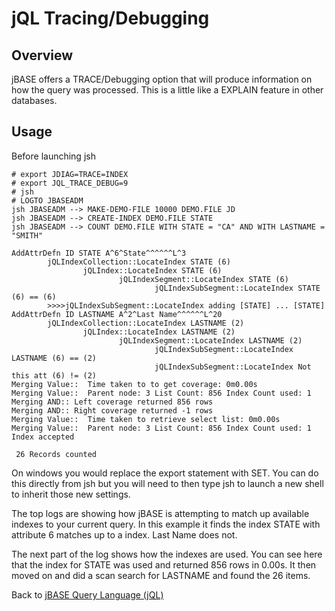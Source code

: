 # jQL Tracing/Debugging

<PageHeader />

## Overview

jBASE offers a TRACE/Debugging option that will produce information on how the query was processed.  This is a little like a EXPLAIN feature in other databases.

## Usage

Before launching jsh

```
# export JDIAG=TRACE=INDEX
# export JQL_TRACE_DEBUG=9
# jsh
# LOGTO JBASEADM
jsh JBASEADM --> MAKE-DEMO-FILE 10000 DEMO.FILE JD
jsh JBASEADM --> CREATE-INDEX DEMO.FILE STATE
jsh JBASEADM --> COUNT DEMO.FILE WITH STATE = "CA" AND WITH LASTNAME = "SMITH"

AddAttrDefn ID STATE A^6^State^^^^^^L^3
        jQLIndexCollection::LocateIndex STATE (6)
                jQLIndex::LocateIndex STATE (6)
                        jQLIndexSegment::LocateIndex STATE (6)
                                jQLIndexSubSegment::LocateIndex STATE (6) == (6)
        >>>>jQLIndexSubSegment::LocateIndex adding [STATE] ... [STATE]
AddAttrDefn ID LASTNAME A^2^Last Name^^^^^^L^20
        jQLIndexCollection::LocateIndex LASTNAME (2)
                jQLIndex::LocateIndex LASTNAME (2)
                        jQLIndexSegment::LocateIndex LASTNAME (2)
                                jQLIndexSubSegment::LocateIndex LASTNAME (6) == (2)
                                jQLIndexSubSegment::LocateIndex Not this att (6) != (2)
Merging Value::  Time taken to to get coverage: 0m0.00s
Merging Value::  Parent node: 3 List Count: 856 Index Count used: 1
Merging AND:: Left coverage returned 856 rows
Merging AND:: Right coverage returned -1 rows
Merging Value::  Time taken to retrieve select list: 0m0.00s
Merging Value::  Parent node: 3 List Count: 856 Index Count used: 1
Index accepted

 26 Records counted
 ```

 On windows you would replace the export statement with SET.  You can do this directly from jsh but you will need to then type jsh to launch a new shell to inherit those new settings.

The top logs are showing how jBASE is attempting to match up available indexes to your current query.  In this example it finds the index STATE with attribute 6 matches up to a index.  Last Name does not.

The next part of the log shows how the indexes are used.  You can see here that the index for STATE was used and returned 856 rows in 0.00s.  It then moved on and did a scan search for LASTNAME and found the 26 items.  



Back to [jBASE Query Language (jQL)](./../jbase-query-language/README.md)

<PageFooter />
